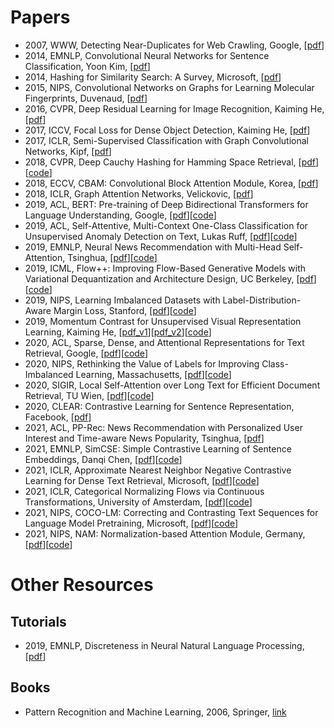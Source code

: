 # Papers
- 2007, WWW, Detecting Near-Duplicates for Web Crawling, Google, [[pdf](https://static.googleusercontent.com/media/research.google.com/zh-CN//pubs/archive/33026.pdf)]
- 2014, EMNLP, Convolutional Neural Networks for Sentence Classification, Yoon Kim, [[pdf](https://arxiv.org/abs/1408.5882)]
- 2014, Hashing for Similarity Search: A Survey, Microsoft, [[pdf](https://arxiv.org/abs/1408.2927)]
- 2015, NIPS, Convolutional Networks on Graphs for Learning Molecular Fingerprints, Duvenaud, [[pdf](https://arxiv.org/abs/1509.09292)]
- 2016, CVPR, Deep Residual Learning for Image Recognition, Kaiming He, [[pdf](https://arxiv.org/abs/1512.03385)]
- 2017, ICCV, Focal Loss for Dense Object Detection, Kaiming He, [[pdf](https://arxiv.org/abs/1708.02002)]
- 2017, ICLR, Semi-Supervised Classification with Graph Convolutional Networks, Kipf, [[pdf](https://arxiv.org/abs/1609.02907)]
- 2018, CVPR, Deep Cauchy Hashing for Hamming Space Retrieval, [[pdf](http://ise.thss.tsinghua.edu.cn/~mlong/doc/deep-cauchy-hashing-cvpr18.pdf)][[code](https://github.com/thulab/DeepHash)]
- 2018, ECCV, CBAM: Convolutional Block Attention Module, Korea, [[pdf](https://arxiv.org/abs/1807.06521)]
- 2018, ICLR, Graph Attention Networks, Velickovic, [[pdf](https://arxiv.org/abs/1710.10903)]
- 2019, ACL, BERT: Pre-training of Deep Bidirectional Transformers for Language Understanding, Google, [[pdf](https://arxiv.org/abs/1810.04805)][[code](https://github.com/google-research/bert)]
- 2019, ACL, Self-Attentive, Multi-Context One-Class Classification for Unsupervised Anomaly Detection on Text, Lukas Ruff, [[pdf](https://aclanthology.org/P19-1398/)][[code](https://github.com/lukasruff/CVDD-PyTorch)]
- 2019, EMNLP, Neural News Recommendation with Multi-Head Self-Attention, Tsinghua, [[pdf](https://aclanthology.org/D19-1671/)][[code](https://github.com/wuch15/EMNLP2019-NRMS)]
- 2019, ICML, Flow++: Improving Flow-Based Generative Models with Variational Dequantization and Architecture Design, UC Berkeley, [[pdf](https://arxiv.org/abs/1902.00275)][[code](https://github.com/aravindsrinivas/flowpp)]
- 2019, NIPS, Learning Imbalanced Datasets with Label-Distribution-Aware Margin Loss, Stanford, [[pdf](https://arxiv.org/abs/1906.07413)][[code](https://github.com/kaidic/LDAM-DRW)]
- 2019, Momentum Contrast for Unsupervised Visual Representation Learning, Kaiming He, [[pdf_v1](https://arxiv.org/abs/1911.05722)][[pdf_v2](https://arxiv.org/abs/2003.04297)][[code](https://github.com/facebookresearch/moco)]
- 2020, ACL, Sparse, Dense, and Attentional Representations for Text Retrieval, Google, [[pdf](https://arxiv.org/abs/2005.00181)][[code](https://github.com/google-research/language/tree/master/language/multivec)]
- 2020, NIPS, Rethinking the Value of Labels for Improving Class-Imbalanced Learning, Massachusetts, [[pdf](https://arxiv.org/abs/2006.07529)][[code](https://github.com/YyzHarry/imbalanced-semi-self)]
- 2020, SIGIR, Local Self-Attention over Long Text for Efficient Document Retrieval, TU Wien, [[pdf](https://arxiv.org/abs/2005.04908)][[code](https://github.com/sebastian-hofstaetter/matchmaker)]
- 2020, CLEAR: Contrastive Learning for Sentence Representation, Facebook, [[pdf](https://arxiv.org/abs/2012.15466)]
- 2021, ACL, PP-Rec: News Recommendation with Personalized User Interest and Time-aware News Popularity, Tsinghua, [[pdf](https://arxiv.org/abs/2106.01300)]
- 2021, EMNLP, SimCSE: Simple Contrastive Learning of Sentence Embeddings, Danqi Chen, [[pdf](https://arxiv.org/abs/2104.08821)][[code](https://github.com/princeton-nlp/simcse)]
- 2021, ICLR, Approximate Nearest Neighbor Negative Contrastive Learning for Dense Text Retrieval, Microsoft, [[pdf](https://arxiv.org/abs/2007.00808)][[code](https://github.com/microsoft/ANCE)]
- 2021, ICLR, Categorical Normalizing Flows via Continuous Transformations, University of Amsterdam, [[pdf](https://arxiv.org/abs/2006.09790)][[code](https://github.com/phlippe/CategoricalNF)]
- 2021, NIPS, COCO-LM: Correcting and Contrasting Text Sequences for Language Model Pretraining, Microsoft, [[pdf](https://arxiv.org/abs/2102.08473)][[code](https://github.com/microsoft/COCO-LM)]
- 2021, NIPS, NAM: Normalization-based Attention Module, Germany, [[pdf](https://arxiv.org/abs/2111.12419)][[code](https://github.com/Christian-lyc/NAM)]


# Other Resources
## Tutorials
- 2019, EMNLP, Discreteness in Neural Natural Language Processing, [[pdf](https://lili-mou.github.io/)]

## Books
- Pattern Recognition and Machine Learning, 2006, Springer, [link](resources/)
